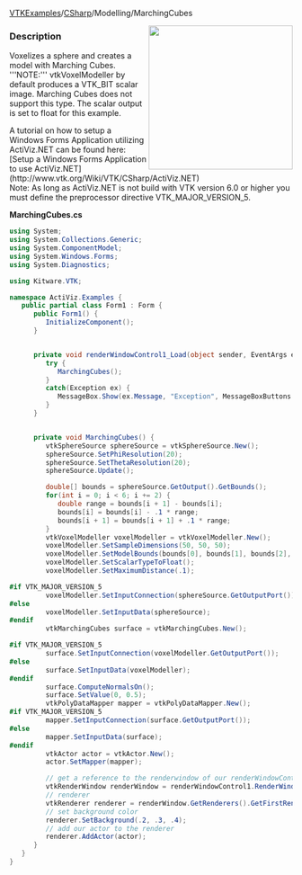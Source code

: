 [VTKExamples](/home/)/[CSharp](/CSharp)/Modelling/MarchingCubes

<img align="right" src="https://github.com/lorensen/VTKExamples/blob/gh-pages/Testing/Baseline/Modelling/TestMarchingCubes.png?raw=true" width="256" />

### Description
<p>Voxelizes a sphere and creates a model with Marching Cubes. '''NOTE:''' vtkVoxelModeller by default produces a VTK_BIT scalar image. Marching Cubes does not support this type. The scalar output is set to float for this example.</p>
A tutorial on how to setup a Windows Forms Application utilizing ActiViz.NET can be found here: [Setup a Windows Forms Application to use ActiViz.NET](http://www.vtk.org/Wiki/VTK/CSharp/ActiViz.NET)<br />
Note: As long as ActiViz.NET is not build with VTK version 6.0 or higher you must define the preprocessor directive VTK_MAJOR_VERSION_5.

**MarchingCubes.cs**
```csharp
using System;
using System.Collections.Generic;
using System.ComponentModel;
using System.Windows.Forms;
using System.Diagnostics;

using Kitware.VTK;

namespace ActiViz.Examples {
   public partial class Form1 : Form {
      public Form1() {
         InitializeComponent();
      }


      private void renderWindowControl1_Load(object sender, EventArgs e) {
         try {
            MarchingCubes();
         }
         catch(Exception ex) {
            MessageBox.Show(ex.Message, "Exception", MessageBoxButtons.OK);
         }
      }


      private void MarchingCubes() {
         vtkSphereSource sphereSource = vtkSphereSource.New();
         sphereSource.SetPhiResolution(20);
         sphereSource.SetThetaResolution(20);
         sphereSource.Update();

         double[] bounds = sphereSource.GetOutput().GetBounds();
         for(int i = 0; i < 6; i += 2) {
            double range = bounds[i + 1] - bounds[i];
            bounds[i] = bounds[i] - .1 * range;
            bounds[i + 1] = bounds[i + 1] + .1 * range;
         }
         vtkVoxelModeller voxelModeller = vtkVoxelModeller.New();
         voxelModeller.SetSampleDimensions(50, 50, 50);
         voxelModeller.SetModelBounds(bounds[0], bounds[1], bounds[2], bounds[3], bounds[4], bounds[5]);
         voxelModeller.SetScalarTypeToFloat();
         voxelModeller.SetMaximumDistance(.1);

#if VTK_MAJOR_VERSION_5
         voxelModeller.SetInputConnection(sphereSource.GetOutputPort());
#else
         voxelModeller.SetInputData(sphereSource);
#endif
         vtkMarchingCubes surface = vtkMarchingCubes.New();

#if VTK_MAJOR_VERSION_5
         surface.SetInputConnection(voxelModeller.GetOutputPort());
#else
         surface.SetInputData(voxelModeller);
#endif
         surface.ComputeNormalsOn();
         surface.SetValue(0, 0.5);
         vtkPolyDataMapper mapper = vtkPolyDataMapper.New();
#if VTK_MAJOR_VERSION_5
         mapper.SetInputConnection(surface.GetOutputPort());
#else
         mapper.SetInputData(surface);
#endif
         vtkActor actor = vtkActor.New();
         actor.SetMapper(mapper);

         // get a reference to the renderwindow of our renderWindowControl1
         vtkRenderWindow renderWindow = renderWindowControl1.RenderWindow;
         // renderer
         vtkRenderer renderer = renderWindow.GetRenderers().GetFirstRenderer();
         // set background color
         renderer.SetBackground(.2, .3, .4);
         // add our actor to the renderer
         renderer.AddActor(actor);
      }
   }
}
```
